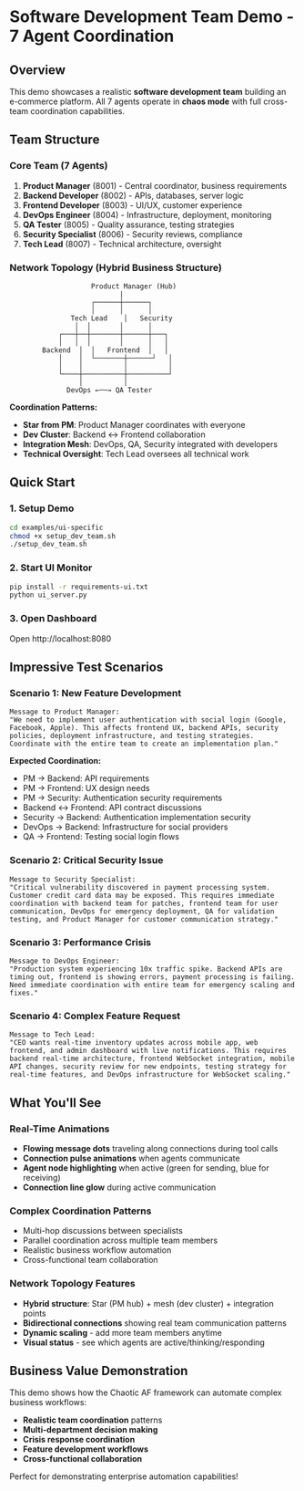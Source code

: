 # Software Development Team Demo - 7 Agent Coordination

## Overview

This demo showcases a realistic **software development team** building an e-commerce platform. All 7 agents operate in **chaos mode** with full cross-team coordination capabilities.

## Team Structure

### Core Team (7 Agents)
1. **Product Manager** (8001) - Central coordinator, business requirements
2. **Backend Developer** (8002) - APIs, databases, server logic
3. **Frontend Developer** (8003) - UI/UX, customer experience
4. **DevOps Engineer** (8004) - Infrastructure, deployment, monitoring
5. **QA Tester** (8005) - Quality assurance, testing strategies
6. **Security Specialist** (8006) - Security reviews, compliance
7. **Tech Lead** (8007) - Technical architecture, oversight

### Network Topology (Hybrid Business Structure)

```
                    Product Manager (Hub)
                           |
                    ┌──────┼──────┐
                    │      │      │
               Tech Lead    │   Security
                │  │       │      │
            ┌───┼──┼───────┼──────┼───┐
            │   │  │       │      │   │
        Backend  │  │   Frontend  │   │
            │    │  └───────┼──────┘   │
            │    │          │          │
            └────┼──────────┼──────────┘
                 │          │
              DevOps ←──→ QA Tester
```

**Coordination Patterns:**
- **Star from PM**: Product Manager coordinates with everyone
- **Dev Cluster**: Backend ↔ Frontend collaboration
- **Integration Mesh**: DevOps, QA, Security integrated with developers
- **Technical Oversight**: Tech Lead oversees all technical work

## Quick Start

### 1. Setup Demo
```bash
cd examples/ui-specific
chmod +x setup_dev_team.sh
./setup_dev_team.sh
```

### 2. Start UI Monitor
```bash
pip install -r requirements-ui.txt
python ui_server.py
```

### 3. Open Dashboard
Open http://localhost:8080

## Impressive Test Scenarios

### Scenario 1: New Feature Development
```
Message to Product Manager:
"We need to implement user authentication with social login (Google, Facebook, Apple). This affects frontend UX, backend APIs, security policies, deployment infrastructure, and testing strategies. Coordinate with the entire team to create an implementation plan."
```

**Expected Coordination:**
- PM → Backend: API requirements
- PM → Frontend: UX design needs  
- PM → Security: Authentication security requirements
- Backend ↔ Frontend: API contract discussions
- Security → Backend: Authentication implementation security
- DevOps → Backend: Infrastructure for social providers
- QA → Frontend: Testing social login flows

### Scenario 2: Critical Security Issue
```
Message to Security Specialist:
"Critical vulnerability discovered in payment processing system. Customer credit card data may be exposed. This requires immediate coordination with backend team for patches, frontend team for user communication, DevOps for emergency deployment, QA for validation testing, and Product Manager for customer communication strategy."
```

### Scenario 3: Performance Crisis
```
Message to DevOps Engineer:
"Production system experiencing 10x traffic spike. Backend APIs are timing out, frontend is showing errors, payment processing is failing. Need immediate coordination with entire team for emergency scaling and fixes."
```

### Scenario 4: Complex Feature Request
```
Message to Tech Lead:
"CEO wants real-time inventory updates across mobile app, web frontend, and admin dashboard with live notifications. This requires backend real-time architecture, frontend WebSocket integration, mobile API changes, security review for new endpoints, testing strategy for real-time features, and DevOps infrastructure for WebSocket scaling."
```

## What You'll See

### Real-Time Animations
- **Flowing message dots** traveling along connections during tool calls
- **Connection pulse animations** when agents communicate
- **Agent node highlighting** when active (green for sending, blue for receiving)
- **Connection line glow** during active communication

### Complex Coordination Patterns
- Multi-hop discussions between specialists
- Parallel coordination across multiple team members
- Realistic business workflow automation
- Cross-functional team collaboration

### Network Topology Features
- **Hybrid structure**: Star (PM hub) + mesh (dev cluster) + integration points
- **Bidirectional connections** showing real team communication patterns
- **Dynamic scaling** - add more team members anytime
- **Visual status** - see which agents are active/thinking/responding

## Business Value Demonstration

This demo shows how the Chaotic AF framework can automate complex business workflows:
- **Realistic team coordination** patterns
- **Multi-department decision making** 
- **Crisis response coordination**
- **Feature development workflows**
- **Cross-functional collaboration**

Perfect for demonstrating enterprise automation capabilities!
